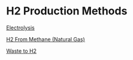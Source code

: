 # H2 Production Methods

[Electrolysis](h2-electrolysis.md)

[H2 From Methane (Natural Gas)](waste-to-h2.md)

[Waste to H2](h2-waste.md)

